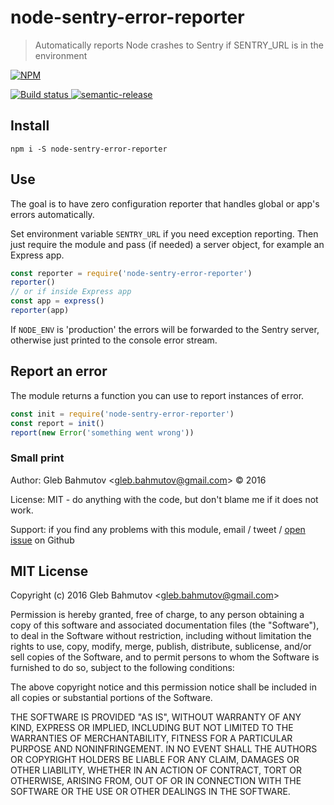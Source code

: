 # node-sentry-error-reporter

> Automatically reports Node crashes to Sentry if SENTRY_URL is in the environment

[![NPM][npm-icon] ][npm-url]

[![Build status][ci-image] ][ci-url]
[![semantic-release][semantic-image] ][semantic-url]

## Install

    npm i -S node-sentry-error-reporter

## Use

The goal is to have zero configuration reporter that handles global or app's errors
automatically.

Set environment variable `SENTRY_URL` if you need exception reporting.
Then just require the module and pass (if needed) a server object, for example an Express app.

```js
const reporter = require('node-sentry-error-reporter')
reporter()
// or if inside Express app
const app = express()
reporter(app)
```

If `NODE_ENV` is 'production' the errors will be forwarded to the Sentry server,
otherwise just printed to the console error stream.

## Report an error

The module returns a function you can use to report instances of error.

```js
const init = require('node-sentry-error-reporter')
const report = init()
report(new Error('something went wrong'))
```

### Small print

Author: Gleb Bahmutov &lt;gleb.bahmutov@gmail.com&gt; &copy; 2016

License: MIT - do anything with the code, but don't blame me if it does not work.

Support: if you find any problems with this module, email / tweet /
[open issue](https://github.com/bahmutov/node-sentry-error-reporter/issues) on Github

## MIT License

Copyright (c) 2016 Gleb Bahmutov &lt;gleb.bahmutov@gmail.com&gt;

Permission is hereby granted, free of charge, to any person
obtaining a copy of this software and associated documentation
files (the "Software"), to deal in the Software without
restriction, including without limitation the rights to use,
copy, modify, merge, publish, distribute, sublicense, and/or sell
copies of the Software, and to permit persons to whom the
Software is furnished to do so, subject to the following
conditions:

The above copyright notice and this permission notice shall be
included in all copies or substantial portions of the Software.

THE SOFTWARE IS PROVIDED "AS IS", WITHOUT WARRANTY OF ANY KIND,
EXPRESS OR IMPLIED, INCLUDING BUT NOT LIMITED TO THE WARRANTIES
OF MERCHANTABILITY, FITNESS FOR A PARTICULAR PURPOSE AND
NONINFRINGEMENT. IN NO EVENT SHALL THE AUTHORS OR COPYRIGHT
HOLDERS BE LIABLE FOR ANY CLAIM, DAMAGES OR OTHER LIABILITY,
WHETHER IN AN ACTION OF CONTRACT, TORT OR OTHERWISE, ARISING
FROM, OUT OF OR IN CONNECTION WITH THE SOFTWARE OR THE USE OR
OTHER DEALINGS IN THE SOFTWARE.

[npm-icon]: https://nodei.co/npm/node-sentry-error-reporter.png?downloads=true
[npm-url]: https://npmjs.org/package/node-sentry-error-reporter
[ci-image]: https://travis-ci.org/bahmutov/node-sentry-error-reporter.png?branch=master
[ci-url]: https://travis-ci.org/bahmutov/node-sentry-error-reporter
[semantic-image]: https://img.shields.io/badge/%20%20%F0%9F%93%A6%F0%9F%9A%80-semantic--release-e10079.svg
[semantic-url]: https://github.com/semantic-release/semantic-release
